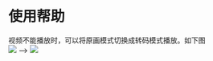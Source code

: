 # 使用帮助

视频不能播放时，可以将原画模式切换成转码模式播放。如下图    
![](https://cdn.jsdelivr.net/gh/littleyz/alist/cdn/yuanhua.png) --> ![](https://cdn.jsdelivr.net/gh/littleyz/alist/cdn/zhuanma.png)
